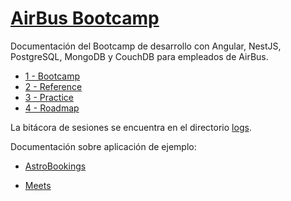 # [AirBus Bootcamp](https://github.com/AirBus-Bootcamp)

Documentación del Bootcamp de desarrollo con Angular, NestJS, PostgreSQL, MongoDB y CouchDB para empleados de AirBus.

- [1 - Bootcamp](./1-bootcamp.md)
- [2 - Reference](./2-reference.md)
- [3 - Practice](./3-practice.md)
- [4 - Roadmap](./4-roadmap.md)

La bitácora de sesiones se encuentra en el directorio [logs](./logs/README.md).

Documentación sobre aplicación de ejemplo:

- [AstroBookings](./apps/astrobookings/AstroBookings.md)

- [Meets](https://meet.google.com/rvz-bbnb-svf?authuser=0)
